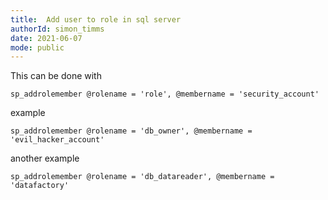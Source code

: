 ```yaml
---
title:  Add user to role in sql server
authorId: simon_timms
date: 2021-06-07
mode: public
---
```




This can be done with 

```
sp_addrolemember @rolename = 'role', @membername = 'security_account'
```

example

```
sp_addrolemember @rolename = 'db_owner', @membername = 'evil_hacker_account'
```

another example

```
sp_addrolemember @rolename = 'db_datareader', @membername = 'datafactory'
```